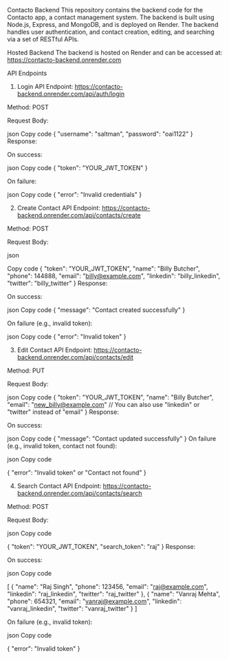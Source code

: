 Contacto Backend
This repository contains the backend code for the Contacto app, a contact management system. The backend is built using Node.js, Express, and MongoDB, and is deployed on Render. The backend handles user authentication, and contact creation, editing, and searching via a set of RESTful APIs.

Hosted Backend
The backend is hosted on Render and can be accessed at:
https://contacto-backend.onrender.com

API Endpoints
1. Login API
Endpoint: https://contacto-backend.onrender.com/api/auth/login

Method: POST

Request Body:

json
Copy code
{
  "username": "saltman",
  "password": "oai1122"
}
Response:

On success:


json
Copy code
{
  "token": "YOUR_JWT_TOKEN"
}

On failure:

json
Copy code
{
  "error": "Invalid credentials"
}


2. Create Contact API
Endpoint: https://contacto-backend.onrender.com/api/contacts/create

Method: POST

Request Body:

json


Copy code
{
  "token": "YOUR_JWT_TOKEN",
  "name": "Billy Butcher",
  "phone": 144888,
  "email": "billy@example.com",
  "linkedin": "billy_linkedin",
  "twitter": "billy_twitter"
}
Response:

On success:

json
Copy code
{
  "message": "Contact created successfully"
}

On failure (e.g., invalid token):

json
Copy code
{
  "error": "Invalid token"
}



3. Edit Contact API
Endpoint: https://contacto-backend.onrender.com/api/contacts/edit

Method: PUT

Request Body:

json
Copy code
{
  "token": "YOUR_JWT_TOKEN",
  "name": "Billy Butcher",
  "email": "new_billy@example.com" // You can also use "linkedin" or "twitter" instead of "email"
}
Response:

On success:

json
Copy code
{
  "message": "Contact updated successfully"
}
On failure (e.g., invalid token, contact not found):

json
Copy code

{
  "error": "Invalid token" or "Contact not found"
}



4. Search Contact API
Endpoint: https://contacto-backend.onrender.com/api/contacts/search

Method: POST

Request Body:

json
Copy code

{
  "token": "YOUR_JWT_TOKEN",
  "search_token": "raj"
}
Response:

On success:

json
Copy code

[
  {
    "name": "Raj Singh",
    "phone": 123456,
    "email": "raj@example.com",
    "linkedin": "raj_linkedin",
    "twitter": "raj_twitter"
  },
  {
    "name": "Vanraj Mehta",
    "phone": 654321,
    "email": "vanraj@example.com",
    "linkedin": "vanraj_linkedin",
    "twitter": "vanraj_twitter"
  }
]

On failure (e.g., invalid token):

json
Copy code

{
  "error": "Invalid token"
}
